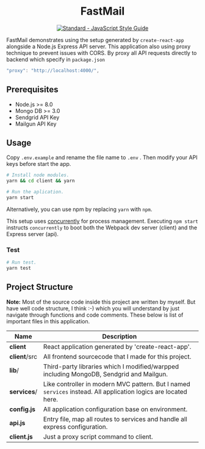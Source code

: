 <h1 align="center">
FastMail
</h1>

<p align="center">
  <a href="https://standardjs.com"><img src="https://img.shields.io/badge/code_style-standard-brightgreen.svg" alt="Standard - JavaScript Style Guide"></a>
</p>

FastMail demonstrates using the setup generated by `create-react-app` alongside a Node.js Express API server. This application also using proxy technique to prevent issues with CORS. By proxy all API requests directly to backend which specify in `package.json`

```js
"proxy": "http://localhost:4000/",
``` 


## Prerequisites
 - Node.js >= 8.0 
 - Mongo DB >= 3.0
 - Sendgrid API Key
 - Mailgun API Key

## Usage

Copy `.env.example` and rename the file name to `.env` . Then modify your API keys before start the app.
``` bash
# Install node modules.
yarn && cd client && yarn

# Run the aplication.
yarn start
```
Alternatively, you can use npm by replacing `yarn` with `npm`.

This setup uses [concurrently](https://github.com/kimmobrunfeldt/concurrently) for process management. Executing `npm start` instructs `concurrently` to boot both the Webpack dev server (client) and the Express server (api).

### Test
``` bash
# Run test.
yarn test
```

## Project Structure

__Note:__ Most of the source code inside this project are written by myself. But have well code structure, I think :-) which you will understand by just navigate through functions and code comments. These below is list of important files in this application.

| Name                               | Description                                                  |
| ---------------------------------- | ------------------------------------------------------------ |
| **client**             | React application generated by 'create-react-app'.  |
| **client**/src             | All frontend sourcecode that I made for this project.  |
| **lib**/             | Third-party libraries which I modified/warpped including MongoDB, Sendgrid and Mailgun.              |
| **services**/         | Like controller in modern MVC pattern. But I named `services` instead. All application logics are located here.
| **config.js**         | All application configuration base on environment.                            |
| **api.js**            | Entry file, map all routes to services and handle all express configuration.                            |
| **client.js**         | Just a proxy script command to client.                            |



